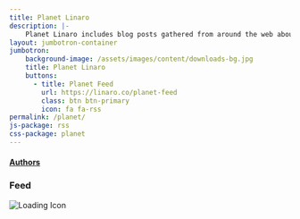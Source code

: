 ```yaml
---
title: Planet Linaro
description: |-
    Planet Linaro includes blog posts gathered from around the web about Linaro.
layout: jumbotron-container
jumbotron:
    background-image: /assets/images/content/downloads-bg.jpg
    title: Planet Linaro
    buttons:
      - title: Planet Feed
        url: https://linaro.co/planet-feed
        class: btn btn-primary
        icon: fa fa-rss
permalink: /planet/
js-package: rss
css-package: planet
---
```

<div class="col-sm-3 no-padding pr-sm-15">
    <div class="panel-group" id="author-accordion" role="tablist" aria-multiselectable="true">
        <div class="panel panel-default">
            <div class="panel-heading" role="tab" id="headingOne">
            <h4 class="panel-title text-center">
                <a role="button" data-toggle="collapse" data-parent="#author-accordion" href="#authorsCollapse" aria-expanded="true" aria-controls="authorsCollapse">
                Authors
                </a>
            </h4>
            </div>
            <div id="authorsCollapse" class="panel-collapse collapse dont-collapse-sm" role="tabpanel" aria-labelledby="headingOne">
                <div class="panel-body">
                    <div id="planet-list"></div>
                </div>
            </div>
        </div>
    </div>
</div>
<div class="col-sm-9 no-padding feed">
    <h3 class="text-center">Feed <a href="https://linaro.co/planet-feed"><i class="fa fa-rss"></i></a></h3>
    <img id="loader" class="img-responsive" alt="Loading Icon" src="/assets/images/loading.gif"/>
    <div id="feed">
        <div class="panel-group" id="accordion" role="tablist" aria-multiselectable="true"></div>
    </div>
</div>
